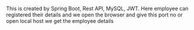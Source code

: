 This is created by Spring Boot, Rest API, MySQL, JWT. Here employee can registered their details and we open the browser and give this port no or open local host we get the employee details
